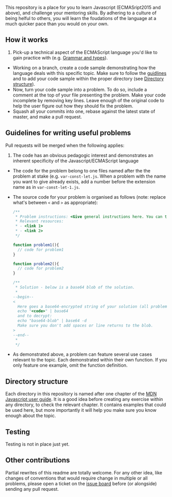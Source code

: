 This repository is a place for you to learn Javascript (ECMASript2015 and above), and challenge your mentoring skills.
By adhering to a culture of being helful to others, you will learn the foudations of the language at a much quicker pace than you would on your own.

## How it works

1. Pick-up a technical aspect of the ECMAScript language you'd like to gain practice with (e.g. [Grammar and types](https://developer.mozilla.org/en-US/docs/Web/JavaScript/Guide/Grammar_and_Types)).
* Working on a branch, create a code sample demonstrating how the language deals with this specific topic. Make sure to follow the [guidlines](#guidelines-for-writing-useful-problems) and to add your code sample within the proper directory (see [Directory structure](#directory-structure)).
* Now, turn your code sample into a problem. To do so, include a comment at the top of your file presenting the problem. Make your code incomplete by removing key lines. Leave enough of the original code to help the user figure out how they should fix the problem. 
* Squash all your commits into one, rebase against the latest state of master, and make a pull request.

## Guidelines for writing useful problems

Pull requests will be merged when the following applies:

1. The code has an obvious pedagogic interest and demonstrates an inherent specificity of the Javascript/ECMAScript language
- The code for the problem belong to one files named after the the problem at stake (e.g. `var-const-let.js`. When a problem with the name you want to give already exists, add a number before the extension name as in `var-const-let-1.js`.
- The source code for your problem is organised as follows (note: replace what's between  `<` and `>` as appropriate): 

    ```javascript
    /**
     * Problem instructions: <Give general instructions here. You can then be add more specific comments *                        within the code examples>
     * Relevant resources:
     * - <link 1>
     * - <link 2>
     */

    function problem1(){
      // code for problem1
    }

    function problem2(){
      // code for problem2
    }

    /**
     * Solution - below is a base64 blob of the solution.
     *
    --begin--
    < 
      Here goes a base64-encrypted string of your solution (all problems). To encrypt a code sample use:
      echo "<code>" | base64
      and to decrypt:
      echo "base64-blob" | base64 -d 
      Make sure you don't add spaces or line returns to the blob.
    >
    --end--
     *
     */
    ```
- As demonstrated above, a problem can feature several use cases relevant to the topic. Each demonstrated within their own function. If you only feature one example, omit the function definition.

## Directory structure

Each directory in this repository is named after one chapter of the [MDN Javascript user guide](https://developer.mozilla.org/en-US/docs/Web/JavaScript/Guide). It is a good idea before creating any exercise within any directory, to check the relevant chapter. It contains examples that could be used here, but more importantly it will help you make sure you know enough about the topic.

## Testing

Testing is not in place just yet.

## Other contributions

Partial rewrites of this readme are totally welcome. For any other idea, like changes of conventions that would require change in multiple or all problems, please open a ticket on the [issue board]() before (or alongside) sending any pull request.

